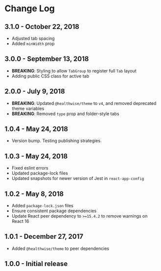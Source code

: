 # Change Log

## 3.1.0 - October 22, 2018

- Adjusted tab spacing
- Added `minWidth` prop

## 3.0.0 - September 13, 2018

- **BREAKING**: Styling to allow `TabGroup` to register full `Tab` layout
- Adding public CSS class for active tab

## 2.0.0 - July 9, 2018

- **BREAKING**: Updated `@healthwise/theme` to `v4`, and removed deprecated theme variables
- **BREAKING**: Removed `type` prop and folder-style tabs

## 1.0.4 - May 24, 2018

- Version bump. Testing publishing strategies.

## 1.0.3 - May 24, 2018

- Fixed eslint errors
- Updated package-lock files
- Updated snapshots for newer version of Jest in `react-app-config`

## 1.0.2 - May 8, 2018

- Added `package-lock.json` files
- Ensure consistent package dependencies
- Update React peer dependency to `>=15.4.2` to remove warnings on React 16

## 1.0.1 - December 27, 2017

- Added `@healthwise/theme` to peer dependencies

## 1.0.0 - Initial release
